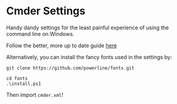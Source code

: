 # Cmder Settings

Handy dandy settings for the least painful experience of using the command line on Windows.

Follow the better, more up to date guide [here](https://gist.github.com/gordonshieh94/e007c669ba8b8e2ce23837c934dc0f8c)

Alternatively, you can install the fancy fonts used in the settings by:  
  
`git clone https://github.com/powerline/fonts.git`  
  
```
cd fonts
.\install.ps1
```

Then import `cmder.xml`!
